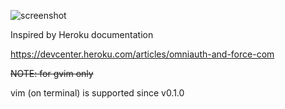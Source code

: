 ![screenshot](https://raw.github.com/uu59/vim-herokudoc-theme/master/screenshot.png)

Inspired by Heroku documentation

<https://devcenter.heroku.com/articles/omniauth-and-force-com>

<del>NOTE: for gvim only</del>

vim (on terminal) is supported since v0.1.0
